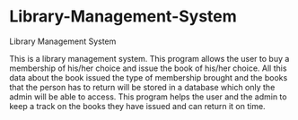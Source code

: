 # Library-Management-System
Library Management System


This is a library management system. This program allows the user
to buy a membership of his/her choice and issue the book of
his/her choice. All this data about the book issued the type of
membership brought and the books that the person has to return
will be stored in a database which only the admin will be able to
access. This program helps the user and the admin to keep a track
on the books they have issued and can return it on time.
